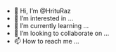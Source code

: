 - 👋 Hi, I’m @HrituRaz
- 👀 I’m interested in ...
- 🌱 I’m currently learning ...
- 💞️ I’m looking to collaborate on ...
- 📫 How to reach me ...

<!---
HrituRaz/HrituRaz is a ✨ special ✨ repository because its `README.md` (this file) appears on your GitHub profile.
You can click the Preview link to take a look at your changes.
--->
